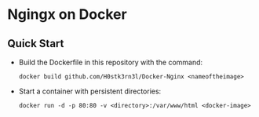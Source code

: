 # Ngingx on Docker

## Quick Start
* Build the Dockerfile in this repository with the command:
    ```
    docker build github.com/H0stk3rn3l/Docker-Nginx <nameoftheimage>
    ```

* Start a container with persistent directories:
    ```
    docker run -d -p 80:80 -v <directory>:/var/www/html <docker-image>
    ```
